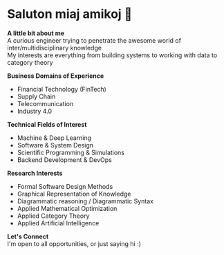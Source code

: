 # Saluton miaj amikoj 👋

**A little bit about me** <br/>
A curious engineer trying to penetrate the awesome world of inter/multidisciplinary knowledge <br/>
My interests are everything from building systems to working with data to category theory 

**Business Domains of Experience** <br/>
- Financial Technology (FinTech)
- Supply Chain 
- Telecommunication 
- Industry 4.0

**Technical Fields of Interest** <br/>
- Machine & Deep Learning
- Software & System Design
- Scientific Programming & Simulations
- Backend Development & DevOps
 
**Research Interests** <br/>
- Formal Software Design Methods
- Graphical Representation of Knowledge
- Diagrammatic reasoning / Diagrammatic Syntax
- Applied Mathematical Optimization
- Applied Category Theory
- Applied Artificial Intelligence  

**Let's Connect** <br/>
I'm open to all opportunities, or just saying hi :)
